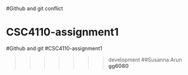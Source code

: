 #Github and git conflict
# CSC4110-assignment1
#Github and git
#CSC4110-assignment1
>>>>>>>development
##Susanna Arun
**gg6080**
